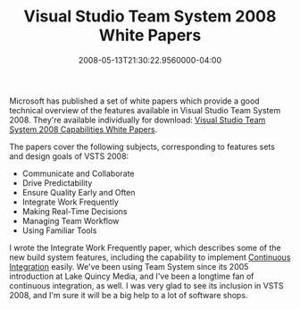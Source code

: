 ﻿---
title: Visual Studio Team System 2008 White Papers
date: "2008-05-13T21:30:22.9560000-04:00"
description: Microsoft has published a set of white papers which provide a good technical overview of the features available in Visual Studio Team System 2008.
featuredImage: img/visual-studio-team-system-2008-white-papers-featured.png
---

Microsoft has published a set of white papers which provide a good technical overview of the features available in Visual Studio Team System 2008. They're available individually for download: [Visual Studio Team System 2008 Capabilities White Papers](http://www.microsoft.com/downloads/details.aspx?FamilyId=3605F904-7266-4426-8B92-44105AFF9762&displaylang=en).

The papers cover the following subjects, corresponding to features sets and design goals of VSTS 2008:

* Communicate and Collaborate
* Drive Predictability
* Ensure Quality Early and Often
* Integrate Work Frequently
* Making Real-Time Decisions
* Managing Team Workflow
* Using Familiar Tools

I wrote the Integrate Work Frequently paper, which describes some of the new build system features, including the capability to implement [Continuous Integration](http://en.wikipedia.org/wiki/Continuous_Integration) easily. We've been using Team System since its 2005 introduction at Lake Quincy Media, and I've been a longtime fan of continuous integration, as well. I was very glad to see its inclusion in VSTS 2008, and I'm sure it will be a big help to a lot of software shops.

